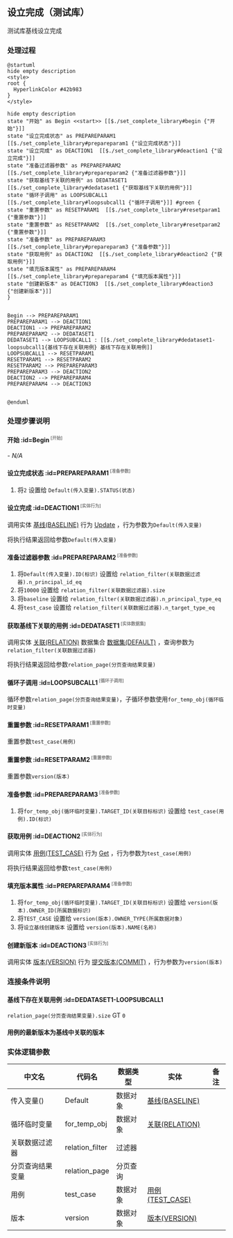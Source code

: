 ## 设立完成（测试库） <!-- {docsify-ignore-all} -->

   测试库基线设立完成

### 处理过程

```plantuml
@startuml
hide empty description
<style>
root {
  HyperlinkColor #42b983
}
</style>

hide empty description
state "开始" as Begin <<start>> [[$./set_complete_library#begin {"开始"}]]
state "设立完成状态" as PREPAREPARAM1  [[$./set_complete_library#prepareparam1 {"设立完成状态"}]]
state "设立完成" as DEACTION1  [[$./set_complete_library#deaction1 {"设立完成"}]]
state "准备过滤器参数" as PREPAREPARAM2  [[$./set_complete_library#prepareparam2 {"准备过滤器参数"}]]
state "获取基线下关联的用例" as DEDATASET1  [[$./set_complete_library#dedataset1 {"获取基线下关联的用例"}]]
state "循环子调用" as LOOPSUBCALL1  [[$./set_complete_library#loopsubcall1 {"循环子调用"}]] #green {
state "重置参数" as RESETPARAM1  [[$./set_complete_library#resetparam1 {"重置参数"}]]
state "重置参数" as RESETPARAM2  [[$./set_complete_library#resetparam2 {"重置参数"}]]
state "准备参数" as PREPAREPARAM3  [[$./set_complete_library#prepareparam3 {"准备参数"}]]
state "获取用例" as DEACTION2  [[$./set_complete_library#deaction2 {"获取用例"}]]
state "填充版本属性" as PREPAREPARAM4  [[$./set_complete_library#prepareparam4 {"填充版本属性"}]]
state "创建新版本" as DEACTION3  [[$./set_complete_library#deaction3 {"创建新版本"}]]
}


Begin --> PREPAREPARAM1
PREPAREPARAM1 --> DEACTION1
DEACTION1 --> PREPAREPARAM2
PREPAREPARAM2 --> DEDATASET1
DEDATASET1 --> LOOPSUBCALL1 : [[$./set_complete_library#dedataset1-loopsubcall1{基线下存在关联用例} 基线下存在关联用例]]
LOOPSUBCALL1 --> RESETPARAM1
RESETPARAM1 --> RESETPARAM2
RESETPARAM2 --> PREPAREPARAM3
PREPAREPARAM3 --> DEACTION2
DEACTION2 --> PREPAREPARAM4
PREPAREPARAM4 --> DEACTION3


@enduml
```


### 处理步骤说明

#### 开始 :id=Begin<sup class="footnote-symbol"> <font color=gray size=1>[开始]</font></sup>



*- N/A*
#### 设立完成状态 :id=PREPAREPARAM1<sup class="footnote-symbol"> <font color=gray size=1>[准备参数]</font></sup>



1. 将`2` 设置给  `Default(传入变量).STATUS(状态)`

#### 设立完成 :id=DEACTION1<sup class="footnote-symbol"> <font color=gray size=1>[实体行为]</font></sup>



调用实体 [基线(BASELINE)](module/Base/baseline.md) 行为 [Update](module/Base/baseline#行为) ，行为参数为`Default(传入变量)`

将执行结果返回给参数`Default(传入变量)`

#### 准备过滤器参数 :id=PREPAREPARAM2<sup class="footnote-symbol"> <font color=gray size=1>[准备参数]</font></sup>



1. 将`Default(传入变量).ID(标识)` 设置给  `relation_filter(关联数据过滤器).n_principal_id_eq`
2. 将`10000` 设置给  `relation_filter(关联数据过滤器).size`
3. 将`baseline` 设置给  `relation_filter(关联数据过滤器).n_principal_type_eq`
4. 将`test_case` 设置给  `relation_filter(关联数据过滤器).n_target_type_eq`

#### 获取基线下关联的用例 :id=DEDATASET1<sup class="footnote-symbol"> <font color=gray size=1>[实体数据集]</font></sup>



调用实体 [关联(RELATION)](module/Base/relation.md) 数据集合 [数据集(DEFAULT)](module/Base/relation#数据集合) ，查询参数为`relation_filter(关联数据过滤器)`

将执行结果返回给参数`relation_page(分页查询结果变量)`

#### 循环子调用 :id=LOOPSUBCALL1<sup class="footnote-symbol"> <font color=gray size=1>[循环子调用]</font></sup>



循环参数`relation_page(分页查询结果变量)`，子循环参数使用`for_temp_obj(循环临时变量)`
#### 重置参数 :id=RESETPARAM1<sup class="footnote-symbol"> <font color=gray size=1>[重置参数]</font></sup>



重置参数```test_case(用例)```
#### 重置参数 :id=RESETPARAM2<sup class="footnote-symbol"> <font color=gray size=1>[重置参数]</font></sup>



重置参数```version(版本)```
#### 准备参数 :id=PREPAREPARAM3<sup class="footnote-symbol"> <font color=gray size=1>[准备参数]</font></sup>



1. 将`for_temp_obj(循环临时变量).TARGET_ID(关联目标标识)` 设置给  `test_case(用例).ID(标识)`

#### 获取用例 :id=DEACTION2<sup class="footnote-symbol"> <font color=gray size=1>[实体行为]</font></sup>



调用实体 [用例(TEST_CASE)](module/TestMgmt/test_case.md) 行为 [Get](module/TestMgmt/test_case#行为) ，行为参数为`test_case(用例)`

将执行结果返回给参数`test_case(用例)`

#### 填充版本属性 :id=PREPAREPARAM4<sup class="footnote-symbol"> <font color=gray size=1>[准备参数]</font></sup>



1. 将`for_temp_obj(循环临时变量).TARGET_ID(关联目标标识)` 设置给  `version(版本).OWNER_ID(所属数据标识)`
2. 将`TEST_CASE` 设置给  `version(版本).OWNER_TYPE(所属数据对象)`
3. 将`设立基线创建版本` 设置给  `version(版本).NAME(名称)`

#### 创建新版本 :id=DEACTION3<sup class="footnote-symbol"> <font color=gray size=1>[实体行为]</font></sup>



调用实体 [版本(VERSION)](module/Base/version.md) 行为 [提交版本(COMMIT)](module/Base/version#行为) ，行为参数为`version(版本)`


### 连接条件说明
#### 基线下存在关联用例 :id=DEDATASET1-LOOPSUBCALL1

`relation_page(分页查询结果变量).size` GT `0`
#### 用例的最新版本为基线中关联的版本 




### 实体逻辑参数

|    中文名   |    代码名    |  数据类型    |  实体   |备注 |
| --------| --------| -------- | -------- | --------   |
|传入变量(<i class="fa fa-check"/></i>)|Default|数据对象|[基线(BASELINE)](module/Base/baseline.md)||
|循环临时变量|for_temp_obj|数据对象|[关联(RELATION)](module/Base/relation.md)||
|关联数据过滤器|relation_filter|过滤器|||
|分页查询结果变量|relation_page|分页查询|||
|用例|test_case|数据对象|[用例(TEST_CASE)](module/TestMgmt/test_case.md)||
|版本|version|数据对象|[版本(VERSION)](module/Base/version.md)||
